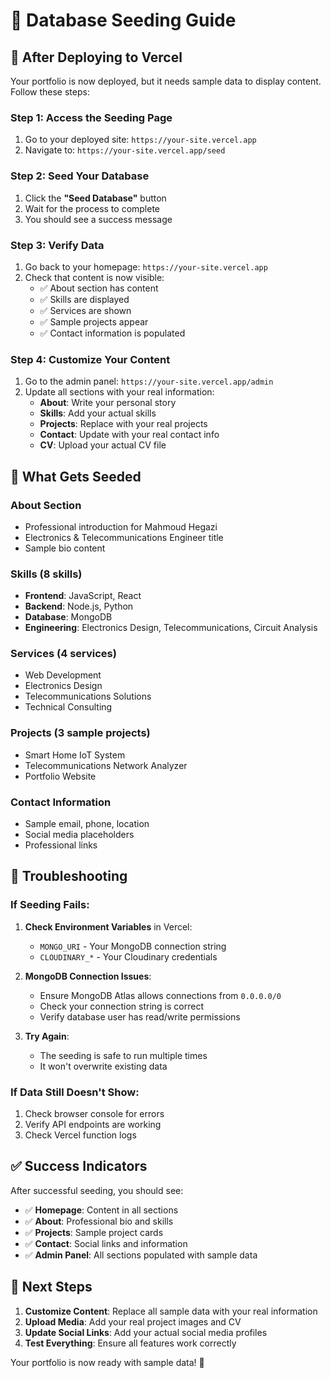 # 🌱 Database Seeding Guide

## 🚀 After Deploying to Vercel

Your portfolio is now deployed, but it needs sample data to display content. Follow these steps:

### Step 1: Access the Seeding Page
1. Go to your deployed site: `https://your-site.vercel.app`
2. Navigate to: `https://your-site.vercel.app/seed`

### Step 2: Seed Your Database
1. Click the **"Seed Database"** button
2. Wait for the process to complete
3. You should see a success message

### Step 3: Verify Data
1. Go back to your homepage: `https://your-site.vercel.app`
2. Check that content is now visible:
   - ✅ About section has content
   - ✅ Skills are displayed
   - ✅ Services are shown
   - ✅ Sample projects appear
   - ✅ Contact information is populated

### Step 4: Customize Your Content
1. Go to the admin panel: `https://your-site.vercel.app/admin`
2. Update all sections with your real information:
   - **About**: Write your personal story
   - **Skills**: Add your actual skills
   - **Projects**: Replace with your real projects
   - **Contact**: Update with your real contact info
   - **CV**: Upload your actual CV file

## 🎯 What Gets Seeded

### About Section
- Professional introduction for Mahmoud Hegazi
- Electronics & Telecommunications Engineer title
- Sample bio content

### Skills (8 skills)
- **Frontend**: JavaScript, React
- **Backend**: Node.js, Python
- **Database**: MongoDB
- **Engineering**: Electronics Design, Telecommunications, Circuit Analysis

### Services (4 services)
- Web Development
- Electronics Design
- Telecommunications Solutions
- Technical Consulting

### Projects (3 sample projects)
- Smart Home IoT System
- Telecommunications Network Analyzer
- Portfolio Website

### Contact Information
- Sample email, phone, location
- Social media placeholders
- Professional links

## 🔧 Troubleshooting

### If Seeding Fails:
1. **Check Environment Variables** in Vercel:
   - `MONGO_URI` - Your MongoDB connection string
   - `CLOUDINARY_*` - Your Cloudinary credentials

2. **MongoDB Connection Issues**:
   - Ensure MongoDB Atlas allows connections from `0.0.0.0/0`
   - Check your connection string is correct
   - Verify database user has read/write permissions

3. **Try Again**:
   - The seeding is safe to run multiple times
   - It won't overwrite existing data

### If Data Still Doesn't Show:
1. Check browser console for errors
2. Verify API endpoints are working
3. Check Vercel function logs

## ✅ Success Indicators

After successful seeding, you should see:
- ✅ **Homepage**: Content in all sections
- ✅ **About**: Professional bio and skills
- ✅ **Projects**: Sample project cards
- ✅ **Contact**: Social links and information
- ✅ **Admin Panel**: All sections populated with sample data

## 🎨 Next Steps

1. **Customize Content**: Replace all sample data with your real information
2. **Upload Media**: Add your real project images and CV
3. **Update Social Links**: Add your actual social media profiles
4. **Test Everything**: Ensure all features work correctly

Your portfolio is now ready with sample data! 🎉
